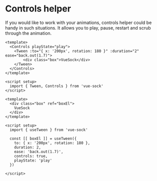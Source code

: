 # Controls helper
If you would like to work with your animations, controls helper could be handy in such situations. It allows you to play, pause, restart and scrub through the animation. 

<CodeGroup>
  <CodeGroupItem title="Component API">

```vue
<template>
  <Controls playState="play">
    <Tween :to="{ x: '200px', rotation: 180 }" :duration="2" ease="back.out(1.7)">
        <div class="box">VueSock</div>
    </Tween>
  </Controls>
</template>

<script setup>
  import { Tween, Controls } from 'vue-sock'
</script>
```

  </CodeGroupItem>
    <CodeGroupItem title="Composition API">

```vue
<template>
  <div class="box" ref="boxEl">
    VueSock
  </div>
</template>

<script setup>
  import { useTween } from 'vue-sock'

  const [[ boxEl ]] = useTween({ 
    to: { x: '200px', rotation: 180 }, 
    duration: 2,
    ease: 'back.out(1.7)',
    controls: true,
    playState: 'play'
  })

</script>
```

  </CodeGroupItem>
</CodeGroup>